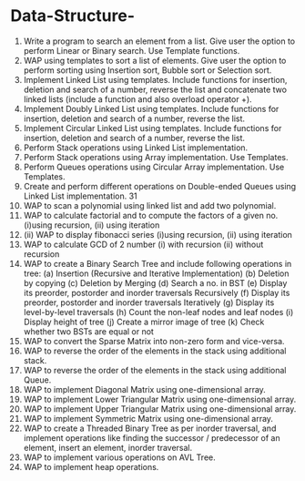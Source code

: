 # Data-Structure-
1. Write a program to search an element from a list. Give user the option to perform Linear or
Binary search. Use Template functions.
2. WAP using templates to sort a list of elements. Give user the option to perform sorting using
Insertion sort, Bubble sort or Selection sort.
3. Implement Linked List using templates. Include functions for insertion, deletion and search of
a number, reverse the list and concatenate two linked lists (include a function and also overload
operator +).
4. Implement Doubly Linked List using templates. Include functions for insertion, deletion and
search of a number, reverse the list.
5. Implement Circular Linked List using templates. Include functions for insertion, deletion and
search of a number, reverse the list.
6. Perform Stack operations using Linked List implementation.
7. Perform Stack operations using Array implementation. Use Templates.
8. Perform Queues operations using Circular Array implementation. Use Templates.
9. Create and perform different operations on Double-ended Queues using Linked List
implementation.
31
10. WAP to scan a polynomial using linked list and add two polynomial.
11. WAP to calculate factorial and to compute the factors of a given no. (i)using recursion, (ii)
using iteration
12. (ii) WAP to display fibonacci series (i)using recursion, (ii) using iteration
13. WAP to calculate GCD of 2 number (i) with recursion (ii) without recursion
14. WAP to create a Binary Search Tree and include following operations in tree: (a) Insertion
(Recursive and Iterative Implementation) (b) Deletion by copying (c) Deletion by Merging (d)
Search a no. in BST (e) Display its preorder, postorder and inorder traversals Recursively (f)
Display its preorder, postorder and inorder traversals Iteratively (g) Display its level-by-level
traversals (h) Count the non-leaf nodes and leaf nodes (i) Display height of tree (j) Create a
mirror image of tree (k) Check whether two BSTs are equal or not
15. WAP to convert the Sparse Matrix into non-zero form and vice-versa.
16. WAP to reverse the order of the elements in the stack using additional stack.
17. WAP to reverse the order of the elements in the stack using additional Queue.
18. WAP to implement Diagonal Matrix using one-dimensional array.
19. WAP to implement Lower Triangular Matrix using one-dimensional array.
20. WAP to implement Upper Triangular Matrix using one-dimensional array.
21. WAP to implement Symmetric Matrix using one-dimensional array.
22. WAP to create a Threaded Binary Tree as per inorder traversal, and implement operations
like finding the successor / predecessor of an element, insert an element, inorder traversal.
23. WAP to implement various operations on AVL Tree.
24. WAP to implement heap operations.
